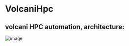 # VolcaniHpc
## volcani HPC automation, architecture:
![image](https://github.com/user-attachments/assets/af99332f-4b98-41ea-ba54-5d4a8dcc6899)


